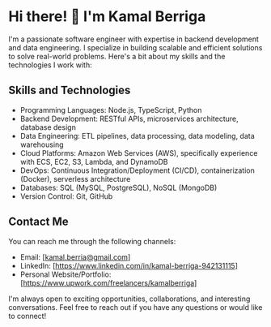 # Hi there! 👋 I'm Kamal Berriga

I'm a passionate software engineer with expertise in backend development and data engineering. I specialize in building scalable and efficient solutions to solve real-world problems. Here's a bit about my skills and the technologies I work with:

## Skills and Technologies

- Programming Languages: Node.js, TypeScript, Python
- Backend Development: RESTful APIs, microservices architecture, database design
- Data Engineering: ETL pipelines, data processing, data modeling, data warehousing
- Cloud Platforms: Amazon Web Services (AWS), specifically experience with ECS, EC2, S3, Lambda, and DynamoDB
- DevOps: Continuous Integration/Deployment (CI/CD), containerization (Docker), serverless architecture
- Databases: SQL (MySQL, PostgreSQL), NoSQL (MongoDB)
- Version Control: Git, GitHub

## Contact Me

You can reach me through the following channels:

- Email: [kamal.berria@gmail.com]
- LinkedIn: [https://www.linkedin.com/in/kamal-berriga-942131115]
- Personal Website/Portfolio: [https://www.upwork.com/freelancers/kamalberriga]

I'm always open to exciting opportunities, collaborations, and interesting conversations. Feel free to reach out if you have any questions or would like to connect!
